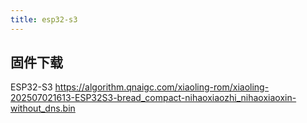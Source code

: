 ```yaml
---
title: esp32-s3
---
```


## 固件下载

ESP32-S3 <https://algorithm.qnaigc.com/xiaoling-rom/xiaoling-202507021613-ESP32S3-bread_compact-nihaoxiaozhi_nihaoxiaoxin-without_dns.bin>
